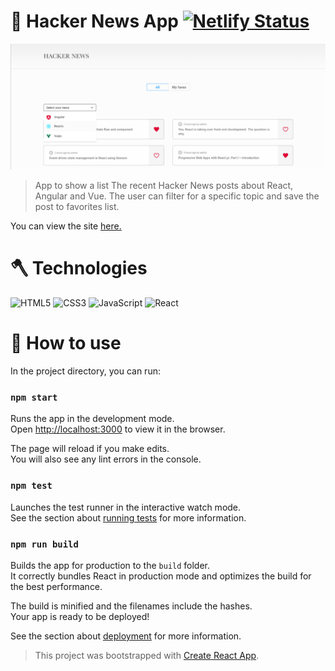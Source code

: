 # 📃&nbsp;Hacker News App  [![Netlify Status](https://api.netlify.com/api/v1/badges/9e77917f-b425-456c-a6bd-c764d6de7370/deploy-status)](https://app.netlify.com/sites/elegant-mestorf-315fe7/deploys)

![App image](https://raw.githubusercontent.com/JoeMancera/hackernews-app/develope/src/assets/img/design-for-repo.png)

> App to show a list The recent Hacker News posts about React, Angular and Vue. 
> The user can filter for a specific topic and save the post to favorites list.

You can view the site [here.](https://elegant-mestorf-315fe7.netlify.app/)

# 🪓&nbsp;Technologies

![HTML5](https://img.shields.io/badge/HTML5-E34F26?style=for-the-badge&logo=html5&logoColor=white)
![CSS3](https://img.shields.io/badge/CSS3-1572B6?style=for-the-badge&logo=css3&logoColor=white)
![JavaScript](https://img.shields.io/badge/JavaScript-323330?style=for-the-badge&logo=javascript&logoColor=F7DF1E)
![React](https://img.shields.io/badge/React-20232A?style=for-the-badge&logo=react&logoColor=61DAFB)

# 🚗&nbsp;How to use

In the project directory, you can run:

### `npm start`

Runs the app in the development mode.\
Open [http://localhost:3000](http://localhost:3000) to view it in the browser.

The page will reload if you make edits.\
You will also see any lint errors in the console.

### `npm test`

Launches the test runner in the interactive watch mode.\
See the section about [running tests](https://facebook.github.io/create-react-app/docs/running-tests) for more information.

### `npm run build`

Builds the app for production to the `build` folder.\
It correctly bundles React in production mode and optimizes the build for the best performance.

The build is minified and the filenames include the hashes.\
Your app is ready to be deployed!

See the section about [deployment](https://facebook.github.io/create-react-app/docs/deployment) for more information.


>This project was bootstrapped with [Create React App](https://github.com/facebook/create-react-app).
